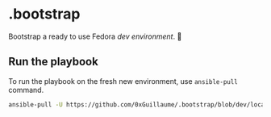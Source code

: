 # .bootstrap

Bootstrap a ready to use Fedora _dev environment_. 🐧​

## Run the playbook

To run the playbook on the fresh new environment, use `ansible-pull` command.

```bash
ansible-pull -U https://github.com/0xGuillaume/.bootstrap/blob/dev/local.yaml
```
